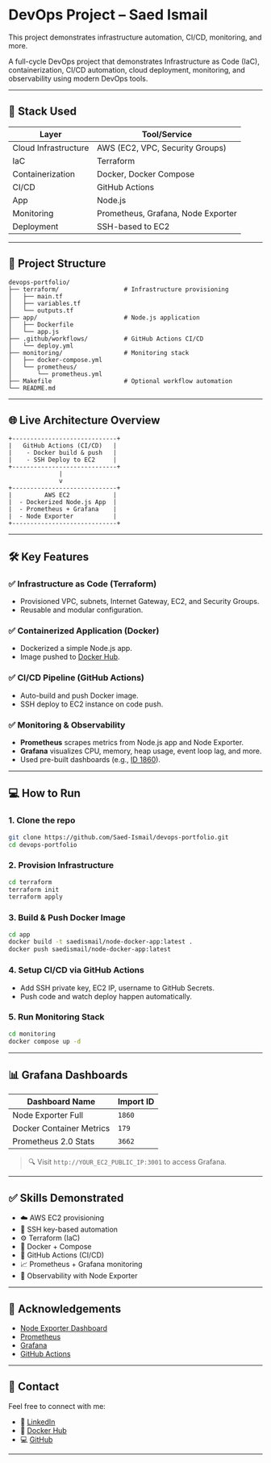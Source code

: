 # DevOps Project – Saed Ismail
This project demonstrates infrastructure automation, CI/CD, monitoring, and more.

A full-cycle DevOps project that demonstrates Infrastructure as Code (IaC), containerization, CI/CD automation, cloud deployment, monitoring, and observability using modern DevOps tools.

---

## 📆 Stack Used

| Layer                | Tool/Service                       |
| -------------------- | ---------------------------------- |
| Cloud Infrastructure | AWS (EC2, VPC, Security Groups)    |
| IaC                  | Terraform                          |
| Containerization     | Docker, Docker Compose             |
| CI/CD                | GitHub Actions                     |
| App                  | Node.js                            |
| Monitoring           | Prometheus, Grafana, Node Exporter |
| Deployment           | SSH-based to EC2                   |

---

## 📁 Project Structure

```
devops-portfolio/
├── terraform/                  # Infrastructure provisioning
│   ├── main.tf
│   ├── variables.tf
│   └── outputs.tf
├── app/                        # Node.js application
│   ├── Dockerfile
│   └── app.js
├── .github/workflows/          # GitHub Actions CI/CD
│   └── deploy.yml
├── monitoring/                 # Monitoring stack
│   ├── docker-compose.yml
│   └── prometheus/
│       └── prometheus.yml
├── Makefile                    # Optional workflow automation
└── README.md
```

---

## 🌐 Live Architecture Overview

```
+-----------------------------+
|   GitHub Actions (CI/CD)   |
|    - Docker build & push   |
|    - SSH Deploy to EC2     |
+-----------------------------+
              |
              v
+-----------------------------+
|         AWS EC2            |
|  - Dockerized Node.js App  |
|  - Prometheus + Grafana    |
|  - Node Exporter           |
+-----------------------------+
```

---

## 🛠️ Key Features

### ✅ Infrastructure as Code (Terraform)

* Provisioned VPC, subnets, Internet Gateway, EC2, and Security Groups.
* Reusable and modular configuration.

### ✅ Containerized Application (Docker)

* Dockerized a simple Node.js app.
* Image pushed to [Docker Hub](https://hub.docker.com/u/Saed-Ismail).

### ✅ CI/CD Pipeline (GitHub Actions)

* Auto-build and push Docker image.
* SSH deploy to EC2 instance on code push.

### ✅ Monitoring & Observability

* **Prometheus** scrapes metrics from Node.js app and Node Exporter.
* **Grafana** visualizes CPU, memory, heap usage, event loop lag, and more.
* Used pre-built dashboards (e.g., [ID 1860](https://grafana.com/grafana/dashboards/1860)).

---

## 💻 How to Run

### 1. Clone the repo

```bash
git clone https://github.com/Saed-Ismail/devops-portfolio.git
cd devops-portfolio
```

### 2. Provision Infrastructure

```bash
cd terraform
terraform init
terraform apply
```

### 3. Build & Push Docker Image

```bash
cd app
docker build -t saedismail/node-docker-app:latest .
docker push saedismail/node-docker-app:latest
```

### 4. Setup CI/CD via GitHub Actions

* Add SSH private key, EC2 IP, username to GitHub Secrets.
* Push code and watch deploy happen automatically.

### 5. Run Monitoring Stack

```bash
cd monitoring
docker compose up -d
```

---

## 📊 Grafana Dashboards

| Dashboard Name           | Import ID |
| ------------------------ | --------- |
| Node Exporter Full       | `1860`    |
| Docker Container Metrics | `179`     |
| Prometheus 2.0 Stats     | `3662`    |

> 🔍 Visit `http://YOUR_EC2_PUBLIC_IP:3001` to access Grafana.

---

## ✅ Skills Demonstrated

* ☁️ AWS EC2 provisioning
* 🔐 SSH key-based automation
* ⚙️ Terraform (IaC)
* 🐳 Docker + Compose
* 🚀 GitHub Actions (CI/CD)
* 📈 Prometheus + Grafana monitoring
* 🧠 Observability with Node Exporter

---

## 🙌 Acknowledgements

* [Node Exporter Dashboard](https://grafana.com/grafana/dashboards/1860)
* [Prometheus](https://prometheus.io/)
* [Grafana](https://grafana.com/)
* [GitHub Actions](https://docs.github.com/en/actions)

---

## 📢 Contact

Feel free to connect with me:

* 💼 [LinkedIn](https://linkedin.com/in/Saed-Ismail)
* 📆 [Docker Hub](https://hub.docker.com/u/Saed-Ismail)
* 💻 [GitHub](https://github.com/Saed-Ismail)

---

